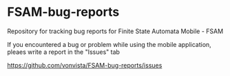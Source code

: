 # FSAM-bug-reports

Repository for tracking bug reports for Finite State Automata Mobile - FSAM

If you encountered a bug or problem while using the mobile application, pleaes write a report in the "Issues" tab

https://github.com/vonvista/FSAM-bug-reports/issues
